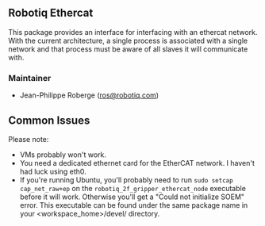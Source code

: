 ## Robotiq Ethercat
This package provides an interface for interfacing with an ethercat network. With the current architecture, a single process is associated with a single network and that process must be aware of all slaves it will communicate with.

### Maintainer
- Jean-Philippe Roberge (ros@robotiq.com)

## Common Issues
Please note:
 - VMs probably won't work.
 - You need a dedicated ethernet card for the EtherCAT network. I haven't had luck using eth0.
 - If you're running Ubuntu, you'll probably need to run ```sudo setcap cap_net_raw+ep``` on the ```robotiq_2f_gripper_ethercat_node``` executable before it will work. Otherwise you'll get a "Could not initialize SOEM" error. This executable can be found under the same package name in your <workspace_home>/devel/ directory.
